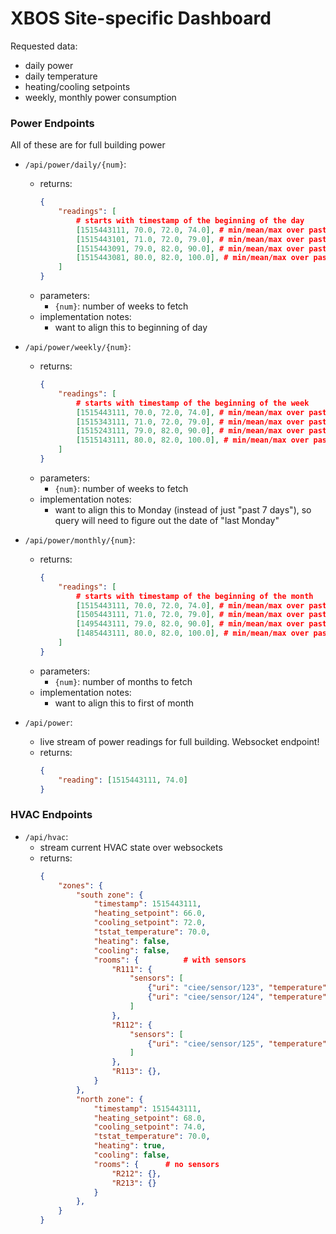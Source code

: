 # XBOS Site-specific Dashboard


Requested data:
- daily power
- daily temperature
- heating/cooling setpoints
- weekly, monthly power consumption

### Power Endpoints

All of these are for full building power

- `/api/power/daily/{num}`:
    - returns:
        ```json
        {
            "readings": [
                # starts with timestamp of the beginning of the day
                [1515443111, 70.0, 72.0, 74.0], # min/mean/max over past day 1
                [1515443101, 71.0, 72.0, 79.0], # min/mean/max over past day 2
                [1515443091, 79.0, 82.0, 90.0], # min/mean/max over past day 3
                [1515443081, 80.0, 82.0, 100.0], # min/mean/max over past day 4
            ]
        }
        ```
    - parameters:
        - `{num}`: number of weeks to fetch
    - implementation notes:
        - want to align this to beginning of day

- `/api/power/weekly/{num}`:
    - returns:
        ```json
        {
            "readings": [
                # starts with timestamp of the beginning of the week
                [1515443111, 70.0, 72.0, 74.0], # min/mean/max over past week 1
                [1515343111, 71.0, 72.0, 79.0], # min/mean/max over past week 2
                [1515243111, 79.0, 82.0, 90.0], # min/mean/max over past week 3
                [1515143111, 80.0, 82.0, 100.0], # min/mean/max over past week 4
            ]
        }
        ```
    - parameters:
        - `{num}`: number of weeks to fetch
    - implementation notes:
        - want to align this to Monday (instead of just "past 7 days"), so query will need to figure out the date of "last Monday"

- `/api/power/monthly/{num}`:
    - returns:
        ```json
        {
            "readings": [
                # starts with timestamp of the beginning of the month
                [1515443111, 70.0, 72.0, 74.0], # min/mean/max over past month 1
                [1505443111, 71.0, 72.0, 79.0], # min/mean/max over past month 2
                [1495443111, 79.0, 82.0, 90.0], # min/mean/max over past month 3
                [1485443111, 80.0, 82.0, 100.0], # min/mean/max over past month 4
            ]
        }
        ```
    - parameters:
        - `{num}`: number of months to fetch
    - implementation notes:
        - want to align this to first of month

- `/api/power`:
    - live stream of power readings for full building. Websocket endpoint!
    - returns:
        ```json
        {
            "reading": [1515443111, 74.0]
        }
        ```

### HVAC Endpoints

- `/api/hvac`:
    - stream current HVAC state over websockets
    - returns:
        ```json
        {
            "zones": {
                "south zone": {
                    "timestamp": 1515443111,
                    "heating_setpoint": 66.0,
                    "cooling_setpoint": 72.0,
                    "tstat_temperature": 70.0,
                    "heating": false,
                    "cooling": false,
                    "rooms": {          # with sensors
                        "R111": {
                            "sensors": [
                                {"uri": "ciee/sensor/123", "temperature": 70.2, "humidity": 46.2},
                                {"uri": "ciee/sensor/124", "temperature": 70.2, "humidity": 46.2},
                            ]
                        },
                        "R112": {
                            "sensors": [
                                {"uri": "ciee/sensor/125", "temperature": 70.2, "humidity": 46.2},
                            ]
                        },
                        "R113": {},
                    }
                },
                "north zone": {
                    "timestamp": 1515443111,
                    "heating_setpoint": 68.0,
                    "cooling_setpoint": 74.0,
                    "tstat_temperature": 70.0,
                    "heating": true,
                    "cooling": false,
                    "rooms": {      # no sensors
                        "R212": {},
                        "R213": {}
                    }
                },
            }
        }
        ```
